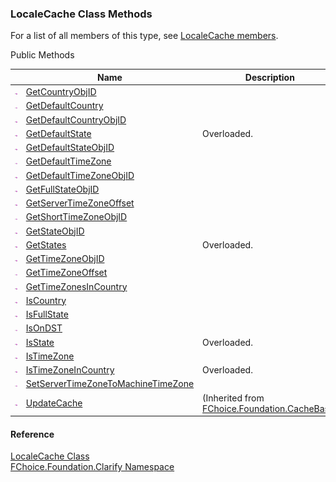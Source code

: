 ﻿### LocaleCache Class Methods

For a list of all members of this type, see [LocaleCache members](fcSDK~FChoice.Foundation.Clarify.LocaleCache_members.md).

Public Methods

|   | Name | Description |
| --- | --- | --- |
| ![Public Method](dotnetimages/publicMethod.png) | [GetCountryObjID](fcSDK~FChoice.Foundation.Clarify.LocaleCache~GetCountryObjID.md) |   |
| ![Public Method](dotnetimages/publicMethod.png) | [GetDefaultCountry](fcSDK~FChoice.Foundation.Clarify.LocaleCache~GetDefaultCountry.md) |   |
| ![Public Method](dotnetimages/publicMethod.png) | [GetDefaultCountryObjID](fcSDK~FChoice.Foundation.Clarify.LocaleCache~GetDefaultCountryObjID.md) |   |
| ![Public Method](dotnetimages/publicMethod.png) | [GetDefaultState](fcSDK~FChoice.Foundation.Clarify.LocaleCache~GetDefaultState.md) | Overloaded.    |
| ![Public Method](dotnetimages/publicMethod.png) | [GetDefaultStateObjID](fcSDK~FChoice.Foundation.Clarify.LocaleCache~GetDefaultStateObjID.md) |   |
| ![Public Method](dotnetimages/publicMethod.png) | [GetDefaultTimeZone](fcSDK~FChoice.Foundation.Clarify.LocaleCache~GetDefaultTimeZone.md) |   |
| ![Public Method](dotnetimages/publicMethod.png) | [GetDefaultTimeZoneObjID](fcSDK~FChoice.Foundation.Clarify.LocaleCache~GetDefaultTimeZoneObjID.md) |   |
| ![Public Method](dotnetimages/publicMethod.png) | [GetFullStateObjID](fcSDK~FChoice.Foundation.Clarify.LocaleCache~GetFullStateObjID.md) |   |
| ![Public Method](dotnetimages/publicMethod.png) | [GetServerTimeZoneOffset](fcSDK~FChoice.Foundation.Clarify.LocaleCache~GetServerTimeZoneOffset.md) |   |
| ![Public Method](dotnetimages/publicMethod.png) | [GetShortTimeZoneObjID](fcSDK~FChoice.Foundation.Clarify.LocaleCache~GetShortTimeZoneObjID.md) |   |
| ![Public Method](dotnetimages/publicMethod.png) | [GetStateObjID](fcSDK~FChoice.Foundation.Clarify.LocaleCache~GetStateObjID.md) |   |
| ![Public Method](dotnetimages/publicMethod.png) | [GetStates](fcSDK~FChoice.Foundation.Clarify.LocaleCache~GetStates.md) | Overloaded.    |
| ![Public Method](dotnetimages/publicMethod.png) | [GetTimeZoneObjID](fcSDK~FChoice.Foundation.Clarify.LocaleCache~GetTimeZoneObjID.md) |   |
| ![Public Method](dotnetimages/publicMethod.png) | [GetTimeZoneOffset](fcSDK~FChoice.Foundation.Clarify.LocaleCache~GetTimeZoneOffset.md) |   |
| ![Public Method](dotnetimages/publicMethod.png) | [GetTimeZonesInCountry](fcSDK~FChoice.Foundation.Clarify.LocaleCache~GetTimeZonesInCountry.md) |   |
| ![Public Method](dotnetimages/publicMethod.png) | [IsCountry](fcSDK~FChoice.Foundation.Clarify.LocaleCache~IsCountry.md) |   |
| ![Public Method](dotnetimages/publicMethod.png) | [IsFullState](fcSDK~FChoice.Foundation.Clarify.LocaleCache~IsFullState.md) |   |
| ![Public Method](dotnetimages/publicMethod.png) | [IsOnDST](fcSDK~FChoice.Foundation.Clarify.LocaleCache~IsOnDST.md) |   |
| ![Public Method](dotnetimages/publicMethod.png) | [IsState](fcSDK~FChoice.Foundation.Clarify.LocaleCache~IsState.md) | Overloaded.    |
| ![Public Method](dotnetimages/publicMethod.png) | [IsTimeZone](fcSDK~FChoice.Foundation.Clarify.LocaleCache~IsTimeZone.md) |   |
| ![Public Method](dotnetimages/publicMethod.png) | [IsTimeZoneInCountry](fcSDK~FChoice.Foundation.Clarify.LocaleCache~IsTimeZoneInCountry.md) | Overloaded.    |
| ![Public Method](dotnetimages/publicMethod.png) | [SetServerTimeZoneToMachineTimeZone](fcSDK~FChoice.Foundation.Clarify.LocaleCache~SetServerTimeZoneToMachineTimeZone.md) |   |
| ![Public Method](dotnetimages/publicMethod.png) | [UpdateCache](fcSDK~FChoice.Foundation.CacheBase~UpdateCache.md) | (Inherited from [FChoice.Foundation.CacheBase](fcSDK~FChoice.Foundation.CacheBase.md)) |





#### Reference

[LocaleCache Class](fcSDK~FChoice.Foundation.Clarify.LocaleCache.md)  
[FChoice.Foundation.Clarify Namespace](fcSDK~FChoice.Foundation.Clarify_namespace.md)